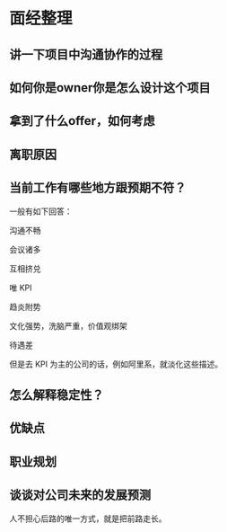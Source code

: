 # 面经整理

## 讲一下项目中沟通协作的过程

## 如何你是owner你是怎么设计这个项目

## 拿到了什么offer，如何考虑

## 离职原因



## 当前工作有哪些地方跟预期不符？
一般有如下回答：

沟通不畅

会议诸多

互相挤兑

唯 KPI

趋炎附势

文化强势，洗脑严重，价值观绑架

待遇差

但是去 KPI 为主的公司的话，例如阿里系，就淡化这些描述。



## 怎么解释稳定性？

## 优缺点

## 职业规划

## 谈谈对公司未来的发展预测







人不担心后路的唯一方式，就是把前路走长。